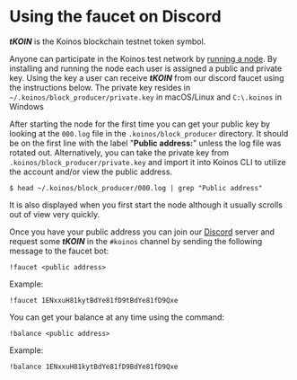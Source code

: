 # Using the faucet on Discord

_**tKOIN**_ is the Koinos blockchain testnet token symbol.

Anyone can participate in the Koinos test network by [running a node](../quickstart/running-a-koinos-node.md). By installing and running the node each user is assigned a public and private key. Using the key a user can receive _**tKOIN**_ from our discord faucet using the instructions below. The private key resides in `~/.koinos/block_producer/private.key` in macOS/Linux and `C:\.koinos` in Windows

After starting the node for the first time you can get your public key by looking at the `000.log` file in the `.koinos/block_producer` directory. It should be on the first line with the label "**Public address:**" unless the log file was rotated out. Alternatively, you can take the private key from `.koinos/block_producer/private.key` and import it into Koinos CLI to utilize the account and/or view the public address.

```console
$ head ~/.koinos/block_producer/000.log | grep "Public address"
```

It is also displayed when you first start the node although it usually scrolls out of view very quickly.


Once you have your public address you can join our [Discord](https://discord.com/invite/GErGNsu) server and request some _**tKOIN**_ in the `#koinos` channel by sending the following message to the faucet bot:

```
!faucet <public address>
```

Example:

```
!faucet 1ENxxuH81kytBdYe81fD9tBdYe81fD9Qxe
```

You can get your balance at any time using the command:

```
!balance <public address>
```

Example:

```
!balance 1ENxxuH81kytBdYe81fD9BdYe81fD9Qxe
```
